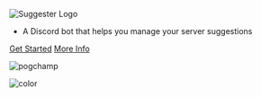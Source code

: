 ![Suggester Logo](/images/coverpageLogo.png)

- A Discord bot that helps you manage your server suggestions

[Get Started](getting-started.md)
[More Info](home.md)


<!-- background image -->

![pogchamp](https://cdn.discordapp.com/attachments/672037775154872323/769304202911678474/cover1.png)

<!-- background color -->

![color](#f0f0f0)

